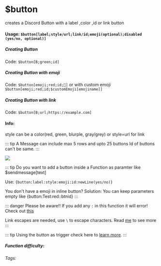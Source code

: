 # $button
creates a Discord Button with a label ,color ,id or link button

#### Usage: `$button[label;style/url;link/id;emoji(optional);disabled (yes/no, optional)]`
##### Creating Button
Code: `$button[B;green;id]`
##### Creating Button with emoji
Code: `$button[emoji;red;id;🚚]` or with custom emoji
`$button[emoji;red;id;$customEmoji[emojiname]]`
##### Creating Button with link
Code: `$button[B;url;https://example.com]`
#### Info:
style can be a color(red, green, blurple, gray/grey)
or style=url for link

::: tip
A Message can include max 5 rows and upto 25 buttons
Id of buttons can't be same.
:::

![](https://i.imgur.com/scRp0VE.png)

::: tip Do you want to add a button inside a Function as paramter like $sendmessage[text]

Use: `{button:label:style:emoji:id:newLine(yes/no)}`

You don't have a emoji in inline button?
Solution: You can keep parameters empty like
{button:Test:red::btnid} 
:::

::: danger Please be aware!!
If you add any `:` in this function it will error! Check out [this](../../Other/syntax.md)

Link escapes are needed, use `\` to escape characters. Read [me](../../Other/syntax.md) to see more
:::

::: tip
Using the button as trigger check here to [learn more](../../Trigger/button.md).
:::

##### Function difficulty: <Badge type="warning" text="Medium" vertical="middle" /> 
###### Tags: <Badge type="tip" text="button" vertical="middle" /> <Badge type="tip" text="component" vertical="middle" /> 